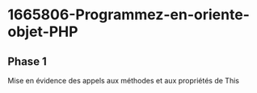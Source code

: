 # 1665806-Programmez-en-oriente-objet-PHP
## Phase 1
Mise en évidence des appels aux méthodes et aux propriétés de This